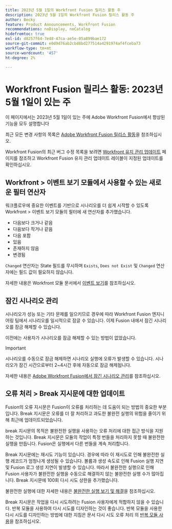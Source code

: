 ```yaml
---
title: 2023년 5월 1일의 Workfront Fusion 릴리스 활동 주
description: 2023년 5월 1일의 Workfront Fusion 릴리스 활동 주
author: Becky
feature: Product Announcements, Workfront Fusion
recommendations: noDisplay, noCatalog
hidefromtoc: true
exl-id: d8257f64-7e48-47ca-ae5e-05a899bae172
source-git-commit: e0d9d76ab2cbd8bd277514a4291974af4fceba73
workflow-type: tm+mt
source-wordcount: '457'
ht-degree: 2%

---
```


# Workfront Fusion 릴리스 활동: 2023년 5월 1일이 있는 주

이 페이지에서는 2023년 5월 1일이 있는 주에 Adobe Workfront Fusion에서 향상된 기능을 모두 설명합니다

최근 모든 변경 사항의 목록은 [Adobe Workfront Fusion 릴리스 활동](/help/workfront-fusion/fusion-product-releases/fusion-release-activity.md)을 참조하십시오.

Workfront Fusion의 최근 버그 수정 목록을 보려면 [Workfront 유지 관리 업데이트](https://experienceleague.adobe.com/docs/workfront-known-issues/releases/current-updates.html) 페이지를 참조하고 Workfront Fusion 유지 관리 업데이트 레이블이 지정된 업데이트를 확인하십시오.

## Workfront > 이벤트 보기 모듈에서 사용할 수 있는 새로운 필터 연산자

워크플로우에 중요한 이벤트를 기반으로 시나리오를 더 쉽게 시작할 수 있도록 Workfront > 이벤트 보기 모듈의 필터에 새 연산자를 추가했습니다.

* 다음보다 크거나 같음
* 다음보다 작거나 같음
* 다음 포함
* 있음
* 존재하지 않음
* 변경됨

`Changed` 연산자는 State 필드를 무시하며 `Exists`, `Does not Exist` 및 `Changed` 연산자에는 필드 값이 필요하지 않습니다.

자세한 내용은 Workfront 모듈 문서에서 [이벤트 보기](/help/workfront-fusion/references/apps-and-modules/adobe-connectors/workfront-modules.md#triggers)를 참조하십시오.

## 잠긴 시나리오 관리

시나리오가 성능 또는 기타 문제를 일으키므로 경우에 따라 Workfront Fusion 엔지니어링 팀에서 시나리오를 일시적으로 잠글 수 있습니다. 이제 Fusion 내에서 잠긴 시나리오를 잠금 해제할 수 있습니다.

이전에는 사용자가 시나리오를 잠금 해제할 수 있는 방법이 없었습니다.

>[!IMPORTANT]
>
>시나리오를 수동으로 잠금 해제하면 시나리오 실행에 오류가 발생할 수 있습니다. 시나리오가 잠긴 시간으로부터 2~4시간 후에 자동으로 잠금 해제됩니다.

자세한 내용은 [Adobe Workfront Fusion에서 잠긴 시나리오 관리](/help/workfront-fusion/manage-scenarios/view-manage-locked-scenario.md)를 참조하십시오.

## 오류 처리 > Break 지시문에 대한 업데이트

Fusion의 오류 지시문은 Fusion이 오류를 처리하는 데 도움이 되는 방법의 중요한 부분입니다. Break 지시문은 오류를 더 잘 처리하고 과도한 불완전 실행의 위험을 줄이기 위해 최근에 업데이트되었습니다.

break 지시문의 목적은 불완전한 실행을 사용하는 오류 처리에 대한 접근 방식을 지원하는 것입니다. Break 지시문은 모듈의 작업이 특정 번들을 처리하지 못할 때 불완전한 실행을 만듭니다. Fusion은 실행에서 다른 번들을 계속 처리합니다.

Break 지시문에는 재시도 기능이 있습니다. 경우에 따라 이 재시도로 인해 불완전한 실행 레코드가 엄청나게 생성될 수 있습니다. 볼륨과 생성 속도로 인해 Fusion 실행 지연 및 Fusion 로그 생성 지연이 발생할 수 있습니다. 따라서 불완전한 실행으로 인해 Fusion 사용자가 불완전한 실행을 수동으로 해결하지 않는 불완전한 실행 수가 많아집니다. Break 지시문에 100회 다시 시도 상한을 추가했습니다.

불완전한 실행에 대한 자세한 내용은 [불완전한 실행 보기 및 해결](/help/workfront-fusion/manage-scenarios/view-and-resolve-incomplete-executions.md)을 참조하십시오.

Break 지시문은 작업을 다시 시도하려는 Fusion 사용자에게 적합하지 않을 수 있습니다. 반복 모듈을 사용하여 다시 시도를 디자인하는 것이 좋습니다. 반복 모듈을 사용한 다시 시도를 디자인하는 방법에 대한 지침은 문서 다시 시도 오류 처리 의 [반복 모듈 사용](/help/workfront-fusion/create-scenarios/config-error-handling/retry.md#use-the-repeater-module)을 참조하십시오.
